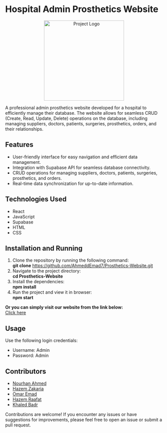 # Hospital Admin Prosthetics Website 

<p align="center">
  <img src="https://img.icons8.com/?size=256&id=wczHfRAie7VS&format=png" alt="Project Logo" width="256px" height="256px">
</p>

A professional admin prosthetics website developed for a hospital to efficiently manage their database. The website allows for seamless CRUD (Create, Read, Update, Delete) operations on the database, including managing suppliers, doctors, patients, surgeries, prosthetics, orders, and their relationships.

## Features

- User-friendly interface for easy navigation and efficient data management.
- Integration with Supabase API for seamless database connectivity.
- CRUD operations for managing suppliers, doctors, patients, surgeries, prosthetics, and orders.
- Real-time data synchronization for up-to-date information.


## Technologies Used

- React
- JavaScript
- Supabase
- HTML
- CSS

## Installation and Running

1. Clone the repository by running the following command: <br> **git clone** https://github.com/AhmeddEmad7/Prosthetics-Website.git
2. Navigate to the project directory: <br> **cd Prosthetics-Website**
3. Install the dependencies: <br> **npm install**
4. Run the project and view it in browser: <br> **npm start**

**Or you can simply visit our website from the link below:** <br>
[Click here](https://hospital-admin-prosthetics-website.vercel.app)


## Usage

Use the following login credentials:
- Username: Admin
- Password: Admin


## Contributors
- [Nourhan Ahmed](https://github.com/nourhan002) 
- [Hazem Zakaria](https://github.com/hazemzakariasaad) 
- [Omar Emad](https://github.com/OmarEmad101) 
- [Hazem Raafat](https://github.com/EngHazemRaafat)
- [Khaled Badr](https://github.com/KhaledBadr07)

Contributions are welcome! If you encounter any issues or have suggestions for improvements, please feel free to open an issue or submit a pull request.
